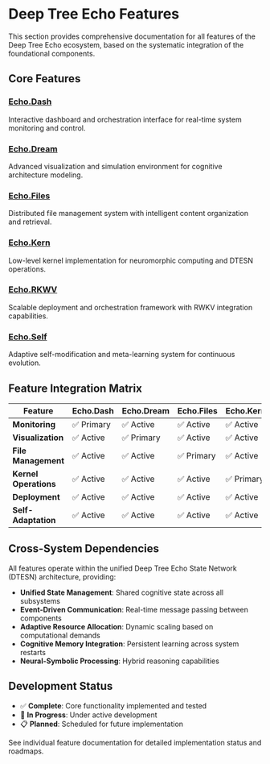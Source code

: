 
# Deep Tree Echo Features

This section provides comprehensive documentation for all features of the Deep Tree Echo ecosystem, based on the systematic integration of the foundational components.

## Core Features

### [Echo.Dash](./echo-dash.md)
Interactive dashboard and orchestration interface for real-time system monitoring and control.

### [Echo.Dream](./echo-dream.md)
Advanced visualization and simulation environment for cognitive architecture modeling.

### [Echo.Files](./echo-files.md)
Distributed file management system with intelligent content organization and retrieval.

### [Echo.Kern](./echo-kern.md)
Low-level kernel implementation for neuromorphic computing and DTESN operations.

### [Echo.RKWV](./echo-rkwv.md)
Scalable deployment and orchestration framework with RWKV integration capabilities.

### [Echo.Self](./echo-self.md)
Adaptive self-modification and meta-learning system for continuous evolution.

## Feature Integration Matrix

| Feature | Echo.Dash | Echo.Dream | Echo.Files | Echo.Kern | Echo.RKWV | Echo.Self |
|---------|-----------|------------|------------|-----------|-----------|-----------|
| **Monitoring** | ✅ Primary | ✅ Active | ✅ Active | ✅ Active | ✅ Active | ✅ Active |
| **Visualization** | ✅ Active | ✅ Primary | ✅ Active | ✅ Active | ✅ Active | ✅ Active |
| **File Management** | ✅ Active | ✅ Active | ✅ Primary | ✅ Active | ✅ Active | ✅ Active |
| **Kernel Operations** | ✅ Active | ✅ Active | ✅ Active | ✅ Primary | ✅ Active | ✅ Active |
| **Deployment** | ✅ Active | ✅ Active | ✅ Active | ✅ Active | ✅ Primary | ✅ Active |
| **Self-Adaptation** | ✅ Active | ✅ Active | ✅ Active | ✅ Active | ✅ Active | ✅ Primary |

## Cross-System Dependencies

All features operate within the unified Deep Tree Echo State Network (DTESN) architecture, providing:

- **Unified State Management**: Shared cognitive state across all subsystems
- **Event-Driven Communication**: Real-time message passing between components
- **Adaptive Resource Allocation**: Dynamic scaling based on computational demands
- **Cognitive Memory Integration**: Persistent learning across system restarts
- **Neural-Symbolic Processing**: Hybrid reasoning capabilities

## Development Status

- ✅ **Complete**: Core functionality implemented and tested
- 🔄 **In Progress**: Under active development
- 📋 **Planned**: Scheduled for future implementation

See individual feature documentation for detailed implementation status and roadmaps.
